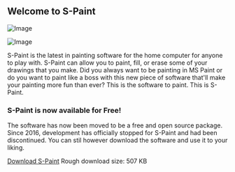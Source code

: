 ## Welcome to S-Paint

![Image](http://theswaggmaster.weebly.com/uploads/1/1/5/1/11510798/5839791_orig.png)

![Image](http://theswaggmaster.weebly.com/uploads/1/1/5/1/11510798/8059526_orig.png)

S-Paint is the latest in painting software for the home computer for anyone to play with. S-Paint can allow you to paint, fill, or erase some of your drawings that you make. Did you always want to be painting in MS Paint or do you want to paint like a boss with this new piece of software that'll make your painting more fun than ever? This is the software to paint. This is S-Paint.

### S-Paint is now available for Free!

The software has now been moved to be a free and open source package. Since 2016, development has officially stopped for S-Paint and had been discontinued. You can stil however download the software and use it to your liking.

[Download S-Paint](https://github.com/Kulmetor43/S-Paint/raw/master/SPaintSetup.exe)
Rough download size: 507 KB

